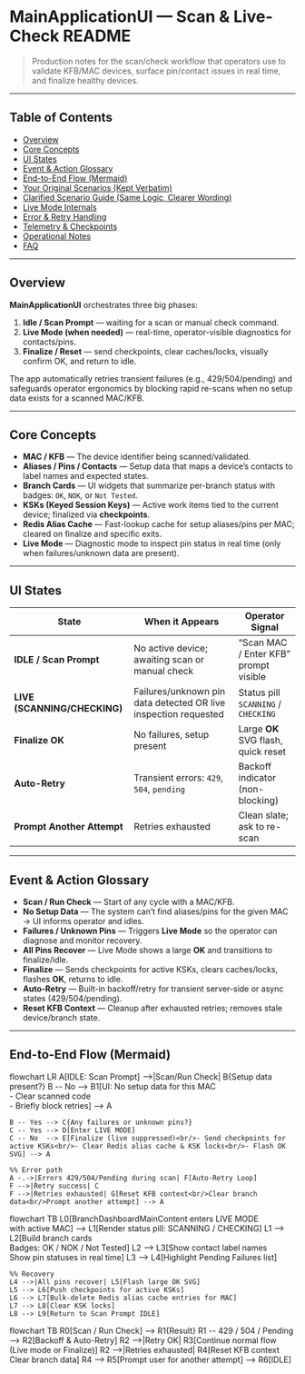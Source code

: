 # MainApplicationUI — Scan & Live-Check README

> Production notes for the scan/check workflow that operators use to validate KFB/MAC devices, surface pin/contact issues in real time, and finalize healthy devices.

---

## Table of Contents

- [Overview](#overview)
- [Core Concepts](#core-concepts)
- [UI States](#ui-states)
- [Event & Action Glossary](#event--action-glossary)
- [End-to-End Flow (Mermaid)](#end-to-end-flow-mermaid)
- [Your Original Scenarios (Kept Verbatim)](#your-original-scenarios-kept-verbatim)
- [Clarified Scenario Guide (Same Logic, Clearer Wording)](#clarified-scenario-guide-same-logic-clearer-wording)
- [Live Mode Internals](#live-mode-internals)
- [Error & Retry Handling](#error--retry-handling)
- [Telemetry & Checkpoints](#telemetry--checkpoints)
- [Operational Notes](#operational-notes)
- [FAQ](#faq)

---

## Overview

**MainApplicationUI** orchestrates three big phases:

1. **Idle / Scan Prompt** — waiting for a scan or manual check command.
2. **Live Mode (when needed)** — real-time, operator-visible diagnostics for contacts/pins.
3. **Finalize / Reset** — send checkpoints, clear caches/locks, visually confirm OK, and return to idle.

The app automatically retries transient failures (e.g., 429/504/pending) and safeguards operator ergonomics by blocking rapid re-scans when no setup data exists for a scanned MAC/KFB.

---

## Core Concepts

- **MAC / KFB** — The device identifier being scanned/validated.
- **Aliases / Pins / Contacts** — Setup data that maps a device’s contacts to label names and expected states.
- **Branch Cards** — UI widgets that summarize per-branch status with badges: `OK`, `NOK`, or `Not Tested`.
- **KSKs (Keyed Session Keys)** — Active work items tied to the current device; finalized via **checkpoints**.
- **Redis Alias Cache** — Fast-lookup cache for setup aliases/pins per MAC; cleared on finalize and specific exits.
- **Live Mode** — Diagnostic mode to inspect pin status in real time (only when failures/unknown data are present).

---

## UI States

| State                        | When it Appears                                                 | Operator Signal                       |
| ---------------------------- | --------------------------------------------------------------- | ------------------------------------- |
| **IDLE / Scan Prompt**       | No active device; awaiting scan or manual check                 | “Scan MAC / Enter KFB” prompt visible |
| **LIVE (SCANNING/CHECKING)** | Failures/unknown pin data detected OR live inspection requested | Status pill `SCANNING` / `CHECKING`   |
| **Finalize OK**              | No failures, setup present                                      | Large **OK** SVG flash, quick reset   |
| **Auto-Retry**               | Transient errors: `429`, `504`, `pending`                       | Backoff indicator (non-blocking)      |
| **Prompt Another Attempt**   | Retries exhausted                                               | Clean slate; ask to re-scan           |

---

## Event & Action Glossary

- **Scan / Run Check** — Start of any cycle with a MAC/KFB.
- **No Setup Data** — The system can’t find aliases/pins for the given MAC → UI informs operator and idles.
- **Failures / Unknown Pins** — Triggers **Live Mode** so the operator can diagnose and monitor recovery.
- **All Pins Recover** — Live Mode shows a large **OK** and transitions to finalize/idle.
- **Finalize** — Sends checkpoints for active KSKs, clears caches/locks, flashes **OK**, returns to idle.
- **Auto-Retry** — Built-in backoff/retry for transient server-side or async states (429/504/pending).
- **Reset KFB Context** — Cleanup after exhausted retries; removes stale device/branch state.

---

## End-to-End Flow (Mermaid)

flowchart LR
A[IDLE: Scan Prompt] -->|Scan/Run Check| B{Setup data present?}
B -- No --> B1[UI: No setup data for this MAC<br/>- Clear scanned code<br/>- Briefly block retries] --> A

    B -- Yes --> C{Any failures or unknown pins?}
    C -- Yes --> D[Enter LIVE MODE]
    C -- No  --> E[Finalize (live suppressed)<br/>- Send checkpoints for active KSKs<br/>- Clear Redis alias cache & KSK locks<br/>- Flash OK SVG] --> A

    %% Error path
    A -.->|Errors 429/504/Pending during scan| F[Auto-Retry Loop]
    F -->|Retry success| C
    F -->|Retries exhausted| G[Reset KFB context<br/>Clear branch data<br/>Prompt another attempt] --> A

flowchart TB
L0[BranchDashboardMainContent enters LIVE MODE<br/>with active MAC] --> L1[Render status pill: SCANNING / CHECKING]
L1 --> L2[Build branch cards<br/>Badges: OK / NOK / Not Tested]
L2 --> L3[Show contact label names<br/>Show pin statuses in real time]
L3 --> L4[Highlight Pending Failures list]

    %% Recovery
    L4 -->|All pins recover| L5[Flash large OK SVG]
    L5 --> L6[Push checkpoints for active KSKs]
    L6 --> L7[Bulk-delete Redis alias cache entries for MAC]
    L7 --> L8[Clear KSK locks]
    L8 --> L9[Return to Scan Prompt IDLE]

flowchart TB
R0[Scan / Run Check] --> R1{Result}
R1 -- 429 / 504 / Pending --> R2[Backoff & Auto-Retry]
R2 -->|Retry OK| R3[Continue normal flow<br/>(Live mode or Finalize)]
R2 -->|Retries exhausted| R4[Reset KFB context<br/>Clear branch data]
R4 --> R5[Prompt user for another attempt] --> R6[IDLE]
